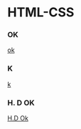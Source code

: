 # HTML-CSS
<H3>OK</H3>
<a href="https://paulo1707.github.io/HTML-CSS/trabalho.thml">ok</a>
<H3>K</H3>
<a href="https://paulo1707.github.io/HTML-CSS/exe006">k</a>
<H3>H. D OK</H3>
<a href="https://paulo1707.github.io/HTML-CSS/trabalho H. D">H.D Ok</a>